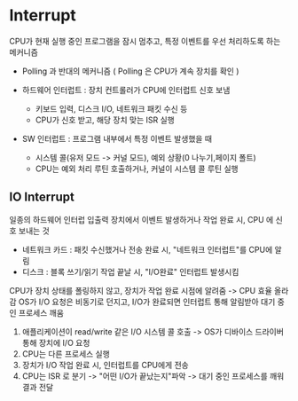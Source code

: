 # Interrupt

CPU가 현재 실행 중인 프로그램을 잠시 멈추고, 특정 이벤트를 우선 처리하도록 하는 메커니즘

- Polling 과 반대의 메커니즘 ( Polling 은 CPU가 계속 장치를 확인 )

- 하드웨어 인터럽트 : 장치 컨트롤러가 CPU에 인터럽트 신호 보냄
  - 키보드 입력, 디스크 I/O, 네트워크 패킷 수신 등
  - CPU가 신호 받고, 해당 장치 맞는 ISR 실행
- SW 인터럽트 : 프로그램 내부에서 특정 이벤트 발생했을 때
  - 시스템 콜(유저 모드 -> 커널 모드), 예외 상황(0 나누기,페이지 폴트)
  - CPU는 예외 처리 루틴 호출하거나, 커널이 시스템 콜 루틴 실행

## IO Interrupt

일종의 하드웨어 인터럽
입출력 장치에서 이벤트 발생하거나 작업 완료 시, CPU 에 신호 보내는 것

- 네트워크 카드 : 패킷 수신했거나 전송 완료 시, "네트워크 인터럽트"를 CPU에 알림
- 디스크 : 블록 쓰기/읽기 작업 끝날 시, "I/O완료" 인터럽트 발생시킴

CPU가 장치 상태를 폴링하지 않고, 장치가 작업 완료 시점에 알려줌 -> CPU 효율 올라감
OS가 I/O 요청은 비동기로 던지고, I/O가 완료되면 인터럽트 통해 알림받아 대기 중인 프로세스 깨움

1. 애플리케이션이 read/write 같은 I/O 시스템 콜 호출 -> OS가 디바이스 드라이버 통해 장치에 I/O 요청
2. CPU는 다른 프로세스 실행
3. 장치가 I/O 작업 완료 시, 인터럽트를 CPU에게 전송
4. CPU는 ISR 로 분기 -> "어떤 I/O가 끝났는지"파악 -> 대기 중인 프로세스를 깨워 결과 전달

